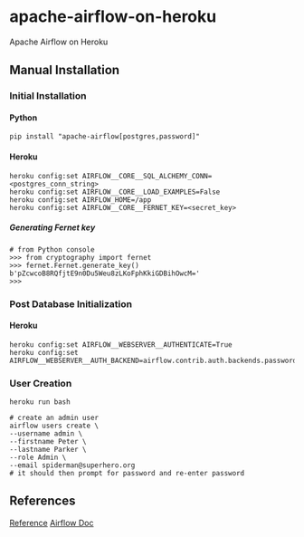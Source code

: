 # apache-airflow-on-heroku
Apache Airflow on Heroku

## Manual Installation
### Initial Installation
#### Python
```
pip install "apache-airflow[postgres,password]"
```

#### Heroku
```
heroku config:set AIRFLOW__CORE__SQL_ALCHEMY_CONN=<postgres_conn_string>
heroku config:set AIRFLOW__CORE__LOAD_EXAMPLES=False
heroku config:set AIRFLOW_HOME=/app
heroku config:set AIRFLOW__CORE__FERNET_KEY=<secret_key>
```
##### Generating Fernet key
```
# from Python console
>>> from cryptography import fernet 
>>> fernet.Fernet.generate_key() b'pZcwcoB8RQfjtE9n0Du5Weu8zLKoFphKkiGDBihOwcM=' 
>>>
```
### Post Database Initialization
#### Heroku
```
heroku config:set AIRFLOW__WEBSERVER__AUTHENTICATE=True
heroku config:set AIRFLOW__WEBSERVER__AUTH_BACKEND=airflow.contrib.auth.backends.password_auth
```
### User Creation
```
heroku run bash
```
```
# create an admin user 
airflow users create \
--username admin \
--firstname Peter \
--lastname Parker \
--role Admin \
--email spiderman@superhero.org
# it should then prompt for password and re-enter password
```

## References
[Reference](https://medium.com/@damesavram/running-airflow-on-heroku-ed1d28f8013d)
[Airflow Doc](https://airflow.apache.org/docs/apache-airflow/stable/security/webserver.html)

